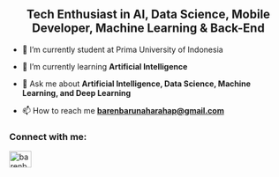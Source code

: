<h2 align="center">Tech Enthusiast in AI, Data Science, Mobile Developer, Machine Learning & Back-End</h2>

- 🔭 I’m currently student at Prima University of Indonesia

- 🌱 I’m currently learning **Artificial Intelligence**

- 💬 Ask me about **Artificial Intelligence, Data Science, Machine Learning, and Deep Learning**

- 📫 How to reach me **barenbarunaharahap@gmail.com**

<h3 align="left">Connect with me:</h3>
<p align="left">
<a href="https://linkedin.com/in/barenbarunaharahap" target="blank"><img align="center" src="https://raw.githubusercontent.com/rahuldkjain/github-profile-readme-generator/master/src/images/icons/Social/linked-in-alt.svg" alt="barenbarunaharahap" height="30" width="40" /></a>
</p>
